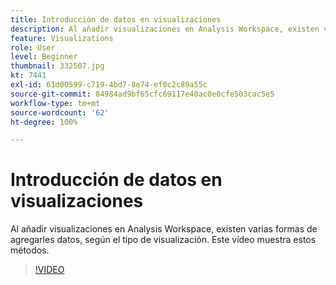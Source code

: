 ```yaml
---
title: Introducción de datos en visualizaciones
description: Al añadir visualizaciones en Analysis Workspace, existen varias formas de agregarles datos, según el tipo de visualización. Este vídeo muestra estos métodos.
feature: Visualizations
role: User
level: Beginner
thumbnail: 332507.jpg
kt: 7441
exl-id: 61d00599-c719-4bd7-8e74-ef0c2c89a55c
source-git-commit: 84984ad9bf65cfc69117e40ac0e0cfe503cac5e5
workflow-type: tm+mt
source-wordcount: '62'
ht-degree: 100%

---
```


# Introducción de datos en visualizaciones

Al añadir visualizaciones en Analysis Workspace, existen varias formas de agregarles datos, según el tipo de visualización. Este vídeo muestra estos métodos.

>[!VIDEO](https://video.tv.adobe.com/v/332507/?quality=12&learn=on)
